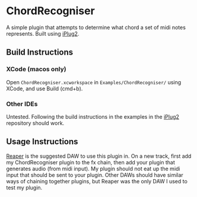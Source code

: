 # ChordRecogniser
A simple plugin that attempts to determine what chord a set of midi notes represents. Built using [iPlug2](https://github.com/iPlug2/iPlug2).
## Build Instructions
### XCode (macos only)
Open `ChordRecogniser.xcworkspace` in `Examples/ChordRecogniser/` using XCode, and use Build (cmd+b). 
### Other IDEs
Untested. Following the build instructions in the examples in the [iPlug2](https://github.com/iPlug2/iPlug2) repository should work.
## Usage Instructions
[Reaper](https://www.reaper.fm) is the suggested DAW to use this plugin in. On a new track, first add my ChordRecogniser plugin to the fx chain, then add your plugin that generates audio (from midi input). My plugin should not eat up the midi input that should be sent to your plugin. Other DAWs should have similar ways of chaining together plugins, but Reaper was the only DAW I used to test my plugin.